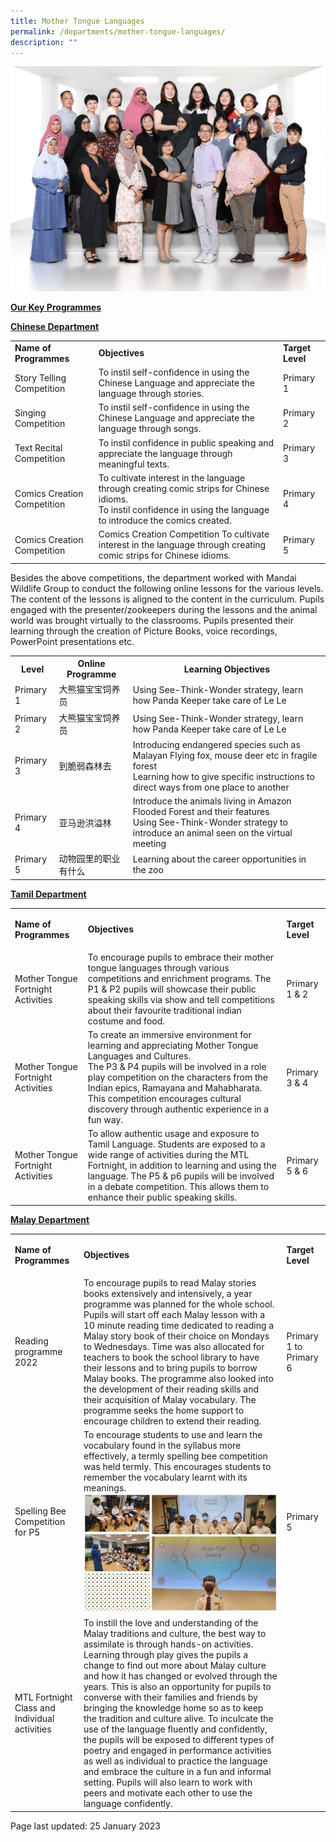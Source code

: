 ```yaml
---
title: Mother Tongue Languages
permalink: /departments/mother-tongue-languages/
description: ""
---
```

<img src="/images/MT.jpg">
<p><strong><u>Our Key Programmes</u></strong></p>
<p><strong><u>Chinese Department</u></strong></p>
<table>
<tbody>
<tr>
<td>
<strong>Name of Programmes</strong>
</td>
<td>
<strong>Objectives</strong>
</td>
<td>
<strong>Target Level</strong>
</td>
</tr>
<tr>
<td>Story Telling Competition</td>
<td>To instil self-confidence in using the Chinese Language and appreciate the language through stories.</td>
<td>Primary 1</td>
</tr>
<tr>
<td>Singing Competition</td>
<td>To instil self-confidence in using the Chinese Language and appreciate the language through songs.</td>
<td>Primary 2</td>
</tr>
<tr>
<td>Text Recital Competition</td>
<td>To instil confidence in public speaking and appreciate the language through meaningful texts.</td>
<td>Primary 3</td>
</tr>
<tr>
<td>Comics Creation Competition&nbsp;</td>
<td>To cultivate interest in the language through creating comic strips for Chinese idioms.<br />To instil confidence in using the language to introduce the comics created.
</td>
<td>Primary 4</td>
</tr>
<tr>
<td>Comics Creation Competition&nbsp;</td>
<td>Comics Creation Competition	To cultivate interest in the language through creating comic strips for Chinese idioms.</td>
<td>Primary 5</td>
</tr>
</tbody>
</table>
Besides the above competitions, the department worked with Mandai Wildlife Group to conduct the following online lessons for the various levels. The content of the lessons is aligned to the content in the curriculum. Pupils engaged with the presenter/zookeepers during the lessons and the animal world was brought virtually to the classrooms. Pupils presented their learning through the creation of Picture Books, voice recordings, PowerPoint presentations etc.
<table>
	<tbody>
		<tr>
			<th>Level</th>
			<th>Online Programme</th>
			<th>Learning Objectives</th>
		</tr>
		<tr>
			<td>Primary 1</td>
			<td>大熊猫宝宝饲养员</td>
			<td>Using See-Think-Wonder strategy, learn how Panda Keeper take care of Le Le</td>
		</tr>
		<tr>
			<td>Primary 2</td>
			<td>大熊猫宝宝饲养员</td>
			<td>Using See-Think-Wonder strategy, learn how Panda Keeper take care of Le Le</td>
		</tr>
		<tr>
			<td>Primary 3</td>
			<td>到脆弱森林去</td>
			<td>Introducing endangered species such as Malayan Flying fox, mouse deer etc in fragile forest<br />Learning how to give specific instructions to direct ways from one place to another
</td>
		</tr>
		<tr>
			<td>Primary 4</td>
			<td>亚马逊洪溢林</td>
			<td>Introduce the animals living in Amazon Flooded Forest and their features<br />Using See-Think-Wonder strategy to introduce an animal seen on the virtual meeting
</td>
		</tr>
		<tr>
			<td>Primary 5</td>
			<td>动物园里的职业有什么</td>
			<td>Learning about the career opportunities in the zoo</td>
		</tr>
	</tbody>
	</table>
<p><strong><u>Tamil Department</u></strong></p>
<table>
<tbody>
<tr>
<td>
<p><strong>Name of Programmes</strong></p>
</td>
<td>
<p><strong>Objectives</strong></p>
</td>
<td>
<p><strong>Target Level</strong></p>
</td>
</tr>
<tr>
<td>Mother Tongue Fortnight Activities</td>
<td>To encourage pupils to embrace their mother tongue languages through various competitions and enrichment programs.&nbsp;The P1 &amp; P2 pupils will showcase their public speaking skills via show and tell competitions about their favourite traditional indian costume and food.</td>
<td>Primary 1 &amp; 2</td>
</tr>
<tr>
<td>Mother Tongue Fortnight Activities</td>
<td>To create an immersive environment for learning and appreciating Mother Tongue Languages and Cultures.<br />The P3 &amp; P4 pupils will be involved in a role play competition on the characters from the Indian epics, Ramayana and Mahabharata. This competition encourages cultural discovery through authentic experience in a fun way.</td>
<td>Primary 3 &amp; 4</td>
</tr>
<tr>
<td>Mother Tongue Fortnight Activities</td>
<td>To allow authentic usage and exposure to Tamil Language. Students are exposed to a wide range of activities during the MTL Fortnight, in addition to learning and using the language.&nbsp;The P5 &amp; p6 pupils will be involved in a debate competition. This allows them to enhance their public speaking skills.</td>
<td>Primary 5 &amp; 6</td>
</tr>
</tbody>
</table>
<p><strong><u>Malay Department</u></strong></p>
<table>
<tbody>
<tr>
<td>
<p><strong>Name of Programmes</strong></p>
</td>
<td>
<p><strong>Objectives</strong></p>
</td>
<td>
<p><strong>Target Level</strong></p>
</td>
</tr>
<tr>
<td>Reading programme 2022
</td>
<td>To encourage pupils to read Malay stories books extensively and intensively, a year programme was planned for the whole school. Pupils will start off each Malay lesson with a 10 minute reading time dedicated to reading a Malay story book of their choice on Mondays to Wednesdays. Time was also allocated for teachers to book the school library to have their lessons and to bring pupils to borrow Malay books. The programme also looked into the development of their reading skills and their acquisition of Malay vocabulary. The programme seeks the home support to encourage children to extend their reading.</td>
<td>Primary 1 to Primary 6</td>
</tr>
<tr>
<td>Spelling Bee Competition for P5</td>
<td>To encourage students to use and learn the vocabulary found in the syllabus more effectively, a termly spelling bee competition was held termly. This encourages students to remember the vocabulary learnt with its meanings.<br /><img src="/images/MT%20ML%20webpage.jpg"></td>
<td>Primary 5</td>
</tr>
<tr>
<td>MTL Fortnight Class and Individual activities</td>
<td>To instill the love and understanding of the Malay traditions and culture, the best way to assimilate is through hands-on activities. Learning through play gives the pupils a change to find out more about Malay culture and how it has changed or evolved through the years. This is also an opportunity for pupils to converse with their families and friends by bringing the knowledge home so as to keep the tradition and culture alive.
To inculcate the use of the language fluently and confidently, the pupils will be exposed to different types of poetry and engaged in performance activities as well as individual to practice the language and embrace the culture in a fun and informal setting. Pupils will also learn to work with peers and motivate each other to use the language confidently.</td>
</tr>
</tbody>
</table>
Page last updated: 25 January 2023